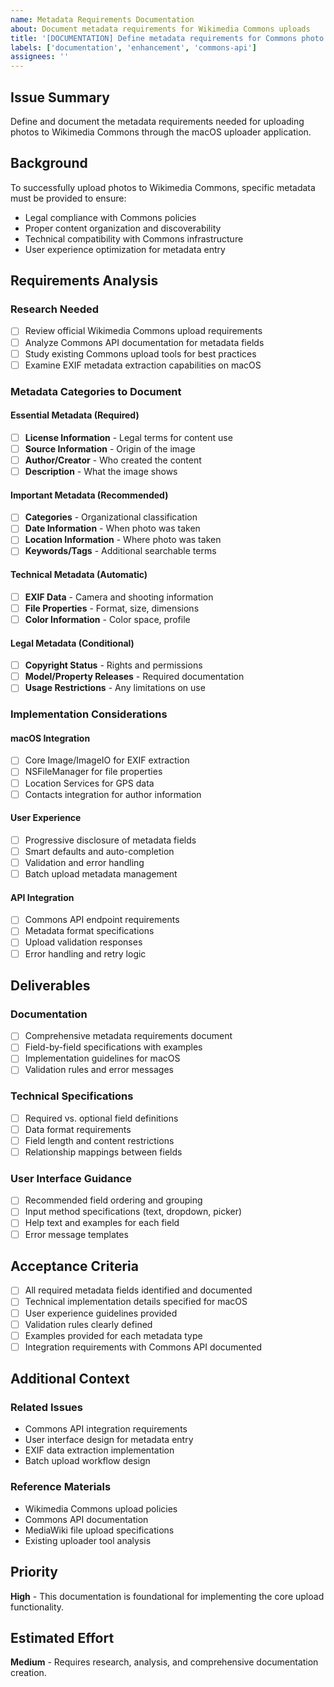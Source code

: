 ```yaml
---
name: Metadata Requirements Documentation
about: Document metadata requirements for Wikimedia Commons uploads
title: '[DOCUMENTATION] Define metadata requirements for Commons photo uploads'
labels: ['documentation', 'enhancement', 'commons-api']
assignees: ''
---
```


## Issue Summary
Define and document the metadata requirements needed for uploading photos to Wikimedia Commons through the macOS uploader application.

## Background
To successfully upload photos to Wikimedia Commons, specific metadata must be provided to ensure:
- Legal compliance with Commons policies
- Proper content organization and discoverability
- Technical compatibility with Commons infrastructure
- User experience optimization for metadata entry

## Requirements Analysis

### Research Needed
- [ ] Review official Wikimedia Commons upload requirements
- [ ] Analyze Commons API documentation for metadata fields
- [ ] Study existing Commons upload tools for best practices
- [ ] Examine EXIF metadata extraction capabilities on macOS

### Metadata Categories to Document

#### Essential Metadata (Required)
- [ ] **License Information** - Legal terms for content use
- [ ] **Source Information** - Origin of the image
- [ ] **Author/Creator** - Who created the content
- [ ] **Description** - What the image shows

#### Important Metadata (Recommended)
- [ ] **Categories** - Organizational classification
- [ ] **Date Information** - When photo was taken
- [ ] **Location Information** - Where photo was taken
- [ ] **Keywords/Tags** - Additional searchable terms

#### Technical Metadata (Automatic)
- [ ] **EXIF Data** - Camera and shooting information
- [ ] **File Properties** - Format, size, dimensions
- [ ] **Color Information** - Color space, profile

#### Legal Metadata (Conditional)
- [ ] **Copyright Status** - Rights and permissions
- [ ] **Model/Property Releases** - Required documentation
- [ ] **Usage Restrictions** - Any limitations on use

### Implementation Considerations

#### macOS Integration
- [ ] Core Image/ImageIO for EXIF extraction
- [ ] NSFileManager for file properties
- [ ] Location Services for GPS data
- [ ] Contacts integration for author information

#### User Experience
- [ ] Progressive disclosure of metadata fields
- [ ] Smart defaults and auto-completion
- [ ] Validation and error handling
- [ ] Batch upload metadata management

#### API Integration
- [ ] Commons API endpoint requirements
- [ ] Metadata format specifications
- [ ] Upload validation responses
- [ ] Error handling and retry logic

## Deliverables

### Documentation
- [ ] Comprehensive metadata requirements document
- [ ] Field-by-field specifications with examples
- [ ] Implementation guidelines for macOS
- [ ] Validation rules and error messages

### Technical Specifications
- [ ] Required vs. optional field definitions
- [ ] Data format requirements
- [ ] Field length and content restrictions
- [ ] Relationship mappings between fields

### User Interface Guidance
- [ ] Recommended field ordering and grouping
- [ ] Input method specifications (text, dropdown, picker)
- [ ] Help text and examples for each field
- [ ] Error message templates

## Acceptance Criteria
- [ ] All required metadata fields identified and documented
- [ ] Technical implementation details specified for macOS
- [ ] User experience guidelines provided
- [ ] Validation rules clearly defined
- [ ] Examples provided for each metadata type
- [ ] Integration requirements with Commons API documented

## Additional Context

### Related Issues
- Commons API integration requirements
- User interface design for metadata entry
- EXIF data extraction implementation
- Batch upload workflow design

### Reference Materials
- Wikimedia Commons upload policies
- Commons API documentation
- MediaWiki file upload specifications
- Existing uploader tool analysis

## Priority
**High** - This documentation is foundational for implementing the core upload functionality.

## Estimated Effort
**Medium** - Requires research, analysis, and comprehensive documentation creation.